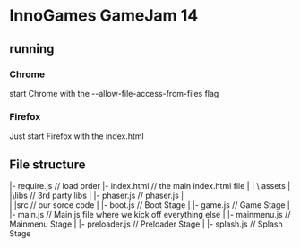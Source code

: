 # InnoGames GameJam 14

## running
### Chrome
  start Chrome with the --allow-file-access-from-files flag
### Firefox
  Just start Firefox with the index.html

## File structure

|- require.js   // load order
|- index.html   // the main index.html file
|
| \ assets
|
|\libs              // 3rd party libs
| |- phaser.js      // phaser.js
|\
| |src              // our sorce code
| |- boot.js        // Boot Stage
| |- game.js        // Game Stage
| |- main.js        // Main js file where we kick off everything else
| |- mainmenu.js    // Mainmenu Stage
| |- preloader.js   // Preloader Stage
| |- splash.js      // Splash Stage

